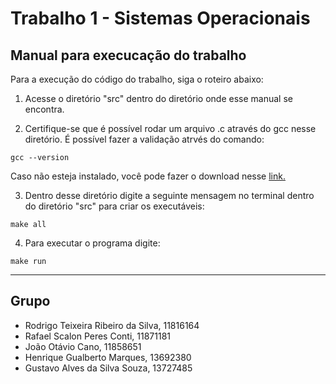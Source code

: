# Trabalho 1 - Sistemas Operacionais

## Manual para execucação do trabalho ##

Para a execução do código do trabalho, siga o roteiro abaixo:

1. Acesse o diretório "src" dentro do diretório onde esse manual se encontra.

2. Certifique-se que é possível rodar um arquivo .c através do gcc nesse diretório. É possível fazer a validação atrvés do comando:

```shell
gcc --version
```
Caso não esteja instalado, você pode fazer o download nesse <a href="https://gcc.gnu.org/install/binaries.html">link.</a>

3. Dentro desse diretório digite a seguinte mensagem no terminal dentro do diretório "src" para criar os executáveis:

```shell
make all
```

4. Para executar o programa digite:

```shell
make run
```

---

## Grupo
- Rodrigo Teixeira Ribeiro da Silva, 11816164
- Rafael Scalon Peres Conti, 11871181
- João Otávio Cano, 11858651
- Henrique Gualberto Marques, 13692380
- Gustavo Alves da Silva Souza, 13727485
